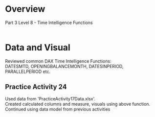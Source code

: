 # Overview
Part 3 Level 8 - Time Intelligence Functions <br/><br/>

# Data and Visual
Reviewed common DAX Time Intelligence Functions: <br/>
DATESMTD, OPENINGBALANCEMONTH, DATESINPERIOD, PARALLELPERIOD etc. <br/>


## Practice Activity 24
Used data from 'PracticeActivity17Data.xlsx'. <br/>
Created calculated columns and measure, visuals using above function. <br/>
Continued using data model from previous activities <br/>